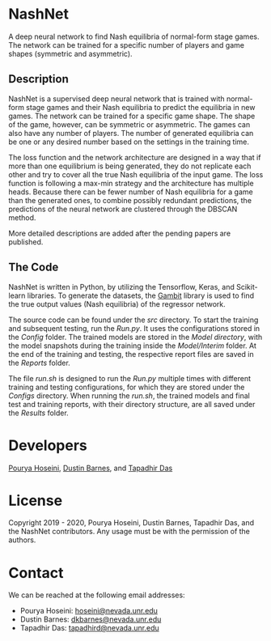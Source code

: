 # NashNet
A deep neural network to find Nash equilibria of normal-form stage games. The network can be trained for a specific number of players and game shapes (symmetric and asymmetric).

## Description
NashNet is a supervised deep neural network that is trained with normal-form stage games and their Nash equilibria to predict the equilibria in new games. The network can be trained for a specific game shape. The shape of the game, however, can be symmetric or asymmetric. The games can also have any number of players. The number of generated equilibria can be one or any desired number based on the settings in the training time.

The loss function and the network architecture are designed in a way that if more than one equilibrium is being generated, they do not replicate each other and try to cover all the true Nash equilibria of the input game. The loss function is following a max-min strategy and the architecture has multiple heads. Because there can be fewer number of Nash equilibria for a game than the generated ones, to combine possibly redundant predictions, the predictions of the neural network are clustered through the DBSCAN method.

More detailed descriptions are added after the pending papers are published.

## The Code
NashNet is written in Python, by utilizing the Tensorflow, Keras, and Scikit-learn libraries. To generate the datasets, the [Gambit](http://www.gambit-project.org) library is used to find the true output values (Nash equilibria) of the regressor network.

The source code can be found under the *src* directory. To start the training and subsequent testing, run the *Run.py*. It uses the configurations stored in the *Config* folder. The trained models are stored in the *Model directory*, with the model snapshots during the training inside the *Model/Interim* folder. At the end of the training and testing, the respective report files are saved in the *Reports* folder.

The file *run.sh* is designed to run the *Run.py* multiple times with different training and testing configurations, for which they are stored under the *Configs* directory.  When running the *run.sh*, the trained models and final test and training reports, with their directory structure, are all saved under the *Results* folder.

# Developers
[Pourya Hoseini](https://github.com/pouryahoseini), [Dustin Barnes](https://github.com/brokndremes), and [Tapadhir Das](https://github.com/dastapadhir)

# License
Copyright 2019 - 2020, Pourya Hoseini, Dustin Barnes, Tapadhir Das, and the NashNet contributors. Any usage must be with the permission of the authors.

# Contact
We can be reached at the following email addresses:
- Pourya Hoseini: [hoseini@nevada.unr.edu](mailto:hoseini@nevada.unr.edu)
- Dustin Barnes: [dkbarnes@nevada.unr.edu](dkbarnes@nevada.unr.edu)
- Tapadhir Das: [tapadhird@nevada.unr.edu](tapadhird@nevada.unr.edu)
